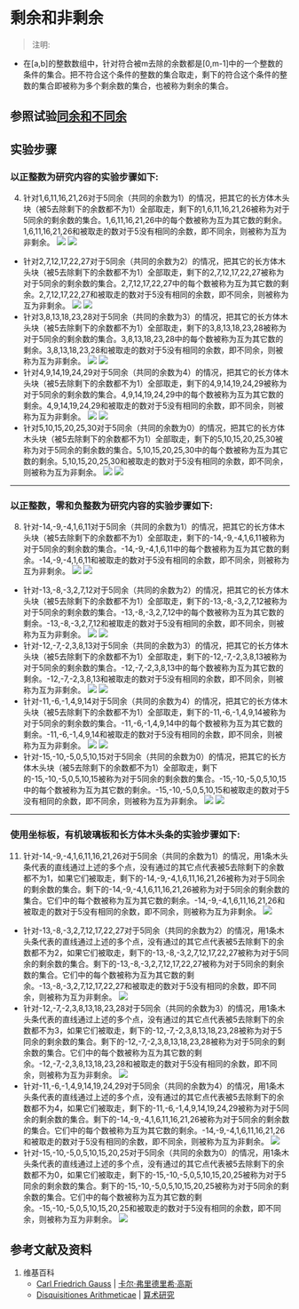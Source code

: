 # 剩余和非剩余

> 注明:
>  
- 在[a,b]的整数数组中，针对符合被m去除的余数都是[0,m-1]中的一个整数的条件的集合。把不符合这个条件的整数的集合取走，剩下的符合这个条件的整数的集合即被称为多个剩余数的集合，也被称为剩余的集合。

## 参照试验[同余和不同余](https://github.com/quanbinn/Learn-Mathematics-The-Physical-Experimental-Way/blob/master/chapters/数论/高斯的算术研究中典型的推演实验/基本概念/同余和不同余.md)

## 实验步骤

### 以正整数为研究内容的实验步骤如下:

4. 针对1,6,11,16,21,26对于5同余（共同的余数为1）的情况，把其它的长方体木头块（被5去除剩下的余数都不为1）全部取走，剩下的1,6,11,16,21,26被称为对于5同余的剩余数的集合。1,6,11,16,21,26中的每个数被称为互为其它数的剩余。1,6,11,16,21,26和被取走的数对于5没有相同的余数，即不同余，则被称为互为非剩余。
![](/images/数论/高斯的算术研究中典型的推演实验/基本概念/剩余和非剩余/4a1_1.jpg)
![](/images/数论/高斯的算术研究中典型的推演实验/基本概念/剩余和非剩余/4a1_2.jpg)
- 针对2,7,12,17,22,27对于5同余（共同的余数为2）的情况，把其它的长方体木头块（被5去除剩下的余数都不为1）全部取走，剩下的2,7,12,17,22,27被称为对于5同余的剩余数的集合。2,7,12,17,22,27中的每个数被称为互为其它数的剩余。2,7,12,17,22,27和被取走的数对于5没有相同的余数，即不同余，则被称为互为非剩余。
![](/images/数论/高斯的算术研究中典型的推演实验/基本概念/剩余和非剩余/4a2_1.jpg)
![](/images/数论/高斯的算术研究中典型的推演实验/基本概念/剩余和非剩余/4a2_2.jpg)
- 针对3,8,13,18,23,28对于5同余（共同的余数为3）的情况，把其它的长方体木头块（被5去除剩下的余数都不为1）全部取走，剩下的3,8,13,18,23,28被称为对于5同余的剩余数的集合。3,8,13,18,23,28中的每个数被称为互为其它数的剩余。3,8,13,18,23,28和被取走的数对于5没有相同的余数，即不同余，则被称为互为非剩余。
![](/images/数论/高斯的算术研究中典型的推演实验/基本概念/剩余和非剩余/4a3_1.jpg)
![](/images/数论/高斯的算术研究中典型的推演实验/基本概念/剩余和非剩余/4a3_2.jpg)
- 针对4,9,14,19,24,29对于5同余（共同的余数为4）的情况，把其它的长方体木头块（被5去除剩下的余数都不为1）全部取走，剩下的4,9,14,19,24,29被称为对于5同余的剩余数的集合。4,9,14,19,24,29中的每个数被称为互为其它数的剩余。4,9,14,19,24,29和被取走的数对于5没有相同的余数，即不同余，则被称为互为非剩余。
![](/images/数论/高斯的算术研究中典型的推演实验/基本概念/剩余和非剩余/4a4_1.jpg)
![](/images/数论/高斯的算术研究中典型的推演实验/基本概念/剩余和非剩余/4a4_2.jpg)
- 针对5,10,15,20,25,30对于5同余（共同的余数为0）的情况，把其它的长方体木头块（被5去除剩下的余数都不为1）全部取走，剩下的5,10,15,20,25,30被称为对于5同余的剩余数的集合。5,10,15,20,25,30中的每个数被称为互为其它数的剩余。5,10,15,20,25,30和被取走的数对于5没有相同的余数，即不同余，则被称为互为非剩余。
![](/images/数论/高斯的算术研究中典型的推演实验/基本概念/剩余和非剩余/4a5_1.jpg)
![](/images/数论/高斯的算术研究中典型的推演实验/基本概念/剩余和非剩余/4a5_2.jpg)

-------------------------------

### 以正整数，零和负整数为研究内容的实验步骤如下:

8. 针对-14,-9,-4,1,6,11对于5同余（共同的余数为1）的情况，把其它的长方体木头块（被5去除剩下的余数都不为1）全部取走，剩下的-14,-9,-4,1,6,11被称为对于5同余的剩余数的集合。-14,-9,-4,1,6,11中的每个数被称为互为其它数的剩余。-14,-9,-4,1,6,11和被取走的数对于5没有相同的余数，即不同余，则被称为互为非剩余。
![](/images/数论/高斯的算术研究中典型的推演实验/基本概念/剩余和非剩余/8a1_1.jpg)
![](/images/数论/高斯的算术研究中典型的推演实验/基本概念/剩余和非剩余/8a1_2.jpg)
- 针对-13,-8,-3,2,7,12对于5同余（共同的余数为2）的情况，把其它的长方体木头块（被5去除剩下的余数都不为1）全部取走，剩下的-13,-8,-3,2,7,12被称为对于5同余的剩余数的集合。-13,-8,-3,2,7,12中的每个数被称为互为其它数的剩余。-13,-8,-3,2,7,12和被取走的数对于5没有相同的余数，即不同余，则被称为互为非剩余。
![](/images/数论/高斯的算术研究中典型的推演实验/基本概念/剩余和非剩余/8a2_1.jpg)
![](/images/数论/高斯的算术研究中典型的推演实验/基本概念/剩余和非剩余/8a2_2.jpg)
- 针对-12,-7,-2,3,8,13对于5同余（共同的余数为3）的情况，把其它的长方体木头块（被5去除剩下的余数都不为1）全部取走，剩下的-12,-7,-2,3,8,13被称为对于5同余的剩余数的集合。-12,-7,-2,3,8,13中的每个数被称为互为其它数的剩余。-12,-7,-2,3,8,13和被取走的数对于5没有相同的余数，即不同余，则被称为互为非剩余。
![](/images/数论/高斯的算术研究中典型的推演实验/基本概念/剩余和非剩余/8a3_1.jpg)
![](/images/数论/高斯的算术研究中典型的推演实验/基本概念/剩余和非剩余/8a3_2.jpg)
- 针对-11,-6,-1,4,9,14对于5同余（共同的余数为4）的情况，把其它的长方体木头块（被5去除剩下的余数都不为1）全部取走，剩下的-11,-6,-1,4,9,14被称为对于5同余的剩余数的集合。-11,-6,-1,4,9,14中的每个数被称为互为其它数的剩余。-11,-6,-1,4,9,14和被取走的数对于5没有相同的余数，即不同余，则被称为互为非剩余。
![](/images/数论/高斯的算术研究中典型的推演实验/基本概念/剩余和非剩余/8a4_1.jpg)
![](/images/数论/高斯的算术研究中典型的推演实验/基本概念/剩余和非剩余/8a4_2.jpg)
- 针对-15,-10,-5,0,5,10,15对于5同余（共同的余数为0）的情况，把其它的长方体木头块（被5去除剩下的余数都不为1）全部取走，剩下的-15,-10,-5,0,5,10,15被称为对于5同余的剩余数的集合。-15,-10,-5,0,5,10,15中的每个数被称为互为其它数的剩余。-15,-10,-5,0,5,10,15和被取走的数对于5没有相同的余数，即不同余，则被称为互为非剩余。
![](/images/数论/高斯的算术研究中典型的推演实验/基本概念/剩余和非剩余/8a5_1.jpg)
![](/images/数论/高斯的算术研究中典型的推演实验/基本概念/剩余和非剩余/8a5_2.jpg)

--------------------

### 使用坐标板，有机玻璃板和长方体木头条的实验步骤如下:

11. 针对-14,-9,-4,1,6,11,16,21,26对于5同余（共同的余数为1）的情况，用1条木头条代表的直线通过上述的多个点，没有通过的其它点代表被5去除剩下的余数都不为1，如果它们被取走，剩下的-14,-9,-4,1,6,11,16,21,26被称为对于5同余的剩余数的集合。剩下的-14,-9,-4,1,6,11,16,21,26被称为对于5同余的剩余数的集合。它们中的每个数被称为互为其它数的剩余。-14,-9,-4,1,6,11,16,21,26和被取走的数对于5没有相同的余数，即不同余，则被称为互为非剩余。
![](/images/数论/高斯的算术研究中典型的推演实验/基本概念/同余和不同余/11b1.jpg)
- 针对-13,-8,-3,2,7,12,17,22,27对于5同余（共同的余数为2）的情况，用1条木头条代表的直线通过上述的多个点，没有通过的其它点代表被5去除剩下的余数都不为2，如果它们被取走，剩下的-13,-8,-3,2,7,12,17,22,27被称为对于5同余的剩余数的集合。剩下的-13,-8,-3,2,7,12,17,22,27被称为对于5同余的剩余数的集合。它们中的每个数被称为互为其它数的剩余。-13,-8,-3,2,7,12,17,22,27和被取走的数对于5没有相同的余数，即不同余，则被称为互为非剩余。
![](/images/数论/高斯的算术研究中典型的推演实验/基本概念/同余和不同余/11b2.jpg)
- 针对-12,-7,-2,3,8,13,18,23,28对于5同余（共同的余数为3）的情况，用1条木头条代表的直线通过上述的多个点，没有通过的其它点代表被5去除剩下的余数都不为3，如果它们被取走，剩下的-12,-7,-2,3,8,13,18,23,28被称为对于5同余的剩余数的集合。剩下的-12,-7,-2,3,8,13,18,23,28被称为对于5同余的剩余数的集合。它们中的每个数被称为互为其它数的剩余。-12,-7,-2,3,8,13,18,23,28和被取走的数对于5没有相同的余数，即不同余，则被称为互为非剩余。
![](/images/数论/高斯的算术研究中典型的推演实验/基本概念/同余和不同余/11b3.jpg)
- 针对-11,-6,-1,4,9,14,19,24,29对于5同余（共同的余数为4）的情况，用1条木头条代表的直线通过上述的多个点，没有通过的其它点代表被5去除剩下的余数都不为4，如果它们被取走，剩下的-11,-6,-1,4,9,14,19,24,29被称为对于5同余的剩余数的集合。剩下的-14,-9,-4,1,6,11,16,21,26被称为对于5同余的剩余数的集合。它们中的每个数被称为互为其它数的剩余。-14,-9,-4,1,6,11,16,21,26和被取走的数对于5没有相同的余数，即不同余，则被称为互为非剩余。
![](/images/数论/高斯的算术研究中典型的推演实验/基本概念/同余和不同余/11b4.jpg)
- 针对-15,-10,-5,0,5,10,15,20,25对于5同余（共同的余数为0）的情况，用1条木头条代表的直线通过上述的多个点，没有通过的其它点代表被5去除剩下的余数都不为0，如果它们被取走，剩下的-15,-10,-5,0,5,10,15,20,25被称为对于5同余的剩余数的集合。剩下的-15,-10,-5,0,5,10,15,20,25被称为对于5同余的剩余数的集合。它们中的每个数被称为互为其它数的剩余。-15,-10,-5,0,5,10,15,20,25和被取走的数对于5没有相同的余数，即不同余，则被称为互为非剩余。
![](/images/数论/高斯的算术研究中典型的推演实验/基本概念/同余和不同余/11b5.jpg)

## 参考文献及资料

1. 维基百科
	- [Carl Friedrich Gauss](https://en.wikipedia.org/wiki/Carl_Friedrich_Gauss) | [卡尔·弗里德里希·高斯](https://zh.wikipedia.org/wiki/%E5%8D%A1%E7%88%BE%C2%B7%E5%BC%97%E9%87%8C%E5%BE%B7%E9%87%8C%E5%B8%8C%C2%B7%E9%AB%98%E6%96%AF) 
	- [Disquisitiones Arithmeticae](https://en.wikipedia.org/wiki/Disquisitiones_Arithmeticae) | [算术研究](https://zh.wikipedia.org/wiki/算术研究) 



